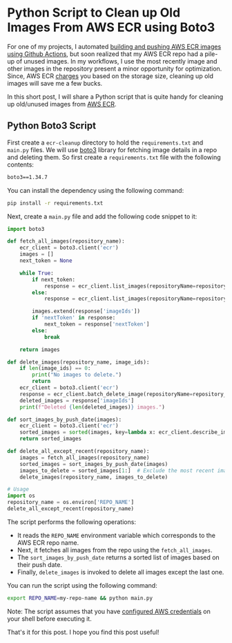 # Python Script to Clean up Old Images From AWS ECR using Boto3

For one of my projects, I automated [building and pushing AWS ECR images using Github Actions](https://medium.com/geekculture/github-actions-pipeline-to-push-docker-images-to-amazon-ecr-4bca6ec864bd), but soon realized that my AWS ECR repo had a pile-up of unused images. In my workflows, I use the most recently image and other images in the repository present a minor opportunity for optimization. Since, AWS ECR [charges](https://aws.amazon.com/ecr/pricing/) you based on the storage size, cleaning up old images will save me a few bucks.

In this short post, I will share a Python script that is quite handy for cleaning up old/unused images from [AWS ECR](https://aws.amazon.com/ecr/).

## Python Boto3 Script

First create a `ecr-cleanup` directory to hold the `requirements.txt` and `main.py` files. We will use [boto3](https://boto3.amazonaws.com/v1/documentation/api/latest/index.html) library for fetching image details in a repo and deleting them. So first create a `requirements.txt` file with the following contents:

```txt
boto3==1.34.7
```

You can install the dependency using the following command:

```bash
pip install -r requirements.txt
```

Next, create a `main.py` file and add the following code snippet to it:

```python
import boto3

def fetch_all_images(repository_name):
    ecr_client = boto3.client('ecr')
    images = []
    next_token = None

    while True:
        if next_token:
            response = ecr_client.list_images(repositoryName=repository_name, nextToken=next_token)
        else:
            response = ecr_client.list_images(repositoryName=repository_name)

        images.extend(response['imageIds'])
        if 'nextToken' in response:
            next_token = response['nextToken']
        else:
            break

    return images

def delete_images(repository_name, image_ids):
    if len(image_ids) == 0:
        print("No images to delete.")
        return
    ecr_client = boto3.client('ecr')
    response = ecr_client.batch_delete_image(repositoryName=repository_name, imageIds=image_ids)
    deleted_images = response['imageIds']
    print(f"Deleted {len(deleted_images)} images.")

def sort_images_by_push_date(images):
    ecr_client = boto3.client('ecr')
    sorted_images = sorted(images, key=lambda x: ecr_client.describe_images(repositoryName=repository_name, imageIds=[x])['imageDetails'][0]['imagePushedAt'], reverse=True)
    return sorted_images

def delete_all_except_recent(repository_name):
    images = fetch_all_images(repository_name)
    sorted_images = sort_images_by_push_date(images)
    images_to_delete = sorted_images[1:]  # Exclude the most recent image
    delete_images(repository_name, images_to_delete)

# Usage
import os
repository_name = os.environ['REPO_NAME']
delete_all_except_recent(repository_name)
```

The script performs the following operations:

* It reads the `REPO_NAME` environment variable which corresponds to the AWS ECR repo name.
* Next, it fetches all images from the repo using the `fetch_all_images`.
* The `sort_images_by_push_date` returns a sorted list of images based on their push date.
* Finally, `delete_images` is invoked to delete all images except the last one.

You can run the script using the following command:

```bash
export REPO_NAME=my-repo-name && python main.py
```

Note: The script assumes that you have [configured AWS credentials](https://docs.aws.amazon.com/cli/latest/userguide/cli-chap-configure.html) on your shell before executing it.

That's it for this post. I hope you find this post useful!
